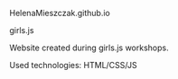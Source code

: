 HelenaMieszczak.github.io

girls.js

Website created during girls.js workshops.

Used technologies: HTML/CSS/JS


